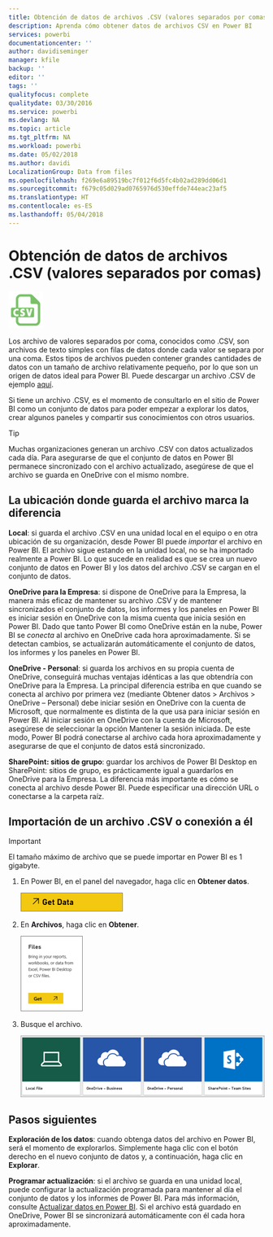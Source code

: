 ```yaml
---
title: Obtención de datos de archivos .CSV (valores separados por comas)
description: Aprenda cómo obtener datos de archivos CSV en Power BI
services: powerbi
documentationcenter: ''
author: davidiseminger
manager: kfile
backup: ''
editor: ''
tags: ''
qualityfocus: complete
qualitydate: 03/30/2016
ms.service: powerbi
ms.devlang: NA
ms.topic: article
ms.tgt_pltfrm: NA
ms.workload: powerbi
ms.date: 05/02/2018
ms.author: davidi
LocalizationGroup: Data from files
ms.openlocfilehash: f269e6a89519bc7f012f6d5fc4b02ad289dd06d1
ms.sourcegitcommit: f679c05d029ad0765976d530effde744eac23af5
ms.translationtype: HT
ms.contentlocale: es-ES
ms.lasthandoff: 05/04/2018
---
```

# <a name="get-data-from-comma-separated-value-csv-files"></a>Obtención de datos de archivos .CSV (valores separados por comas)
![](media/service-comma-separated-value-files/csv_icon.png)

Los archivo de valores separados por coma, conocidos como .CSV, son archivos de texto simples con filas de datos donde cada valor se separa por una coma. Estos tipos de archivos pueden contener grandes cantidades de datos con un tamaño de archivo relativamente pequeño, por lo que son un origen de datos ideal para Power BI. Puede descargar un archivo .CSV de ejemplo [aquí](http://go.microsoft.com/fwlink/?LinkID=619356).

Si tiene un archivo .CSV, es el momento de consultarlo en el sitio de Power BI como un conjunto de datos para poder empezar a explorar los datos, crear algunos paneles y compartir sus conocimientos con otros usuarios.

>[!TIP]
>Muchas organizaciones generan un archivo .CSV con datos actualizados cada día. Para asegurarse de que el conjunto de datos en Power BI permanece sincronizado con el archivo actualizado, asegúrese de que el archivo se guarda en OneDrive con el mismo nombre.

## <a name="where-your-file-is-saved-makes-a-difference"></a>La ubicación donde guarda el archivo marca la diferencia
**Local**: si guarda el archivo .CSV en una unidad local en el equipo o en otra ubicación de su organización, desde Power BI puede *importar* el archivo en Power BI. El archivo sigue estando en la unidad local, no se ha importado realmente a Power BI. Lo que sucede en realidad es que se crea un nuevo conjunto de datos en Power BI y los datos del archivo .CSV se cargan en el conjunto de datos.

**OneDrive para la Empresa**: si dispone de OneDrive para la Empresa, la manera más eficaz de mantener su archivo .CSV y de mantener sincronizados el conjunto de datos, los informes y los paneles en Power BI es iniciar sesión en OneDrive con la misma cuenta que inicia sesión en Power BI. Dado que tanto Power BI como OneDrive están en la nube, Power BI se *conecta* al archivo en OneDrive cada hora aproximadamente. Si se detectan cambios, se actualizarán automáticamente el conjunto de datos, los informes y los paneles en Power BI.

**OneDrive - Personal**: si guarda los archivos en su propia cuenta de OneDrive, conseguirá muchas ventajas idénticas a las que obtendría con OneDrive para la Empresa. La principal diferencia estriba en que cuando se conecta al archivo por primera vez (mediante Obtener datos > Archivos > OneDrive – Personal) debe iniciar sesión en OneDrive con la cuenta de Microsoft, que normalmente es distinta de la que usa para iniciar sesión en Power BI. Al iniciar sesión en OneDrive con la cuenta de Microsoft, asegúrese de seleccionar la opción Mantener la sesión iniciada. De este modo, Power BI podrá conectarse al archivo cada hora aproximadamente y asegurarse de que el conjunto de datos está sincronizado.

**SharePoint: sitios de grupo**: guardar los archivos de Power BI Desktop en SharePoint: sitios de grupo, es prácticamente igual a guardarlos en OneDrive para la Empresa. La diferencia más importante es cómo se conecta al archivo desde Power BI. Puede especificar una dirección URL o conectarse a la carpeta raíz.

## <a name="import-or-connect-to-a-csv-file"></a>Importación de un archivo .CSV o conexión a él
>[!IMPORTANT]
>El tamaño máximo de archivo que se puede importar en Power BI es 1 gigabyte.

1. En Power BI, en el panel del navegador, haga clic en **Obtener datos**.
   
   ![](media/service-comma-separated-value-files/csv_get_data_button.png)
2. En **Archivos**, haga clic en **Obtener**.
   
   ![](media/service-comma-separated-value-files/csv_files_get.png)
3. Busque el archivo.
   
   ![](media/service-comma-separated-value-files/csv_find_your_file.png)

## <a name="next-steps"></a>Pasos siguientes
**Exploración de los datos**: cuando obtenga datos del archivo en Power BI, será el momento de explorarlos. Simplemente haga clic con el botón derecho en el nuevo conjunto de datos y, a continuación, haga clic en **Explorar**.

**Programar actualización**: si el archivo se guarda en una unidad local, puede configurar la actualización programada para mantener al día el conjunto de datos y los informes de Power BI. Para más información, consulte [Actualizar datos en Power BI](refresh-data.md). Si el archivo está guardado en OneDrive, Power BI se sincronizará automáticamente con él cada hora aproximadamente.

